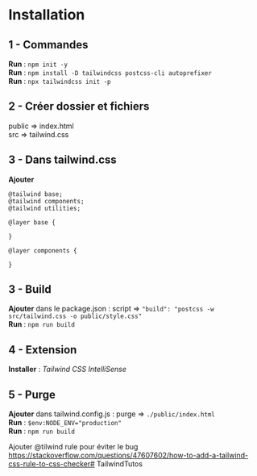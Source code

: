 # Installation

## 1 - Commandes
**Run** : `npm init -y `<br>
**Run** : `npm install -D tailwindcss postcss-cli autoprefixer`<br>
**Run** : `npx tailwindcss init -p`

## 2 - Créer dossier et fichiers
public => index.html<br>
src => tailwind.css

## 3 - Dans tailwind.css
**Ajouter** 
```
@tailwind base;
@tailwind components;
@tailwind utilities;

@layer base {

}

@layer components {

}
```

## 3 - Build
**Ajouter** dans le package.json : script => ``"build": "postcss -w src/tailwind.css -o public/style.css"``<br>
**Run** : ``npm run build``

## 4 - Extension
**Installer** : *Tailwind CSS IntelliSense*<br>

## 5 - Purge
**Ajouter** dans tailwind.config.js : purge => `./public/index.html`<br>
**Run** : `$env:NODE_ENV="production"`<br>
**Run** : `npm run build`


Ajouter @tilwind rule pour éviter le bug
https://stackoverflow.com/questions/47607602/how-to-add-a-tailwind-css-rule-to-css-checker# TailwindTutos
